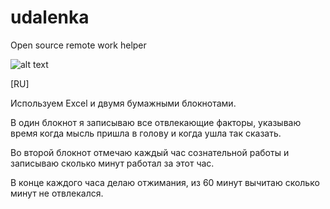 # udalenka
Open source remote work helper

![alt text](https://user-images.githubusercontent.com/1422368/77907518-6c8a0e00-7292-11ea-9281-81e9eb11648f.jpg)

[RU]

Используем Excel и двумя бумажными блокнотами.

В один блокнот я записываю все отвлекающие факторы, указываю время когда мысль пришла в голову и когда ушла так сказать.

Во второй блокнот отмечаю каждый час сознательной работы и записываю сколько минут работал за этот час.

В конце каждого часа делаю отжимания, из 60 минут вычитаю сколько минут не отвлекался.
